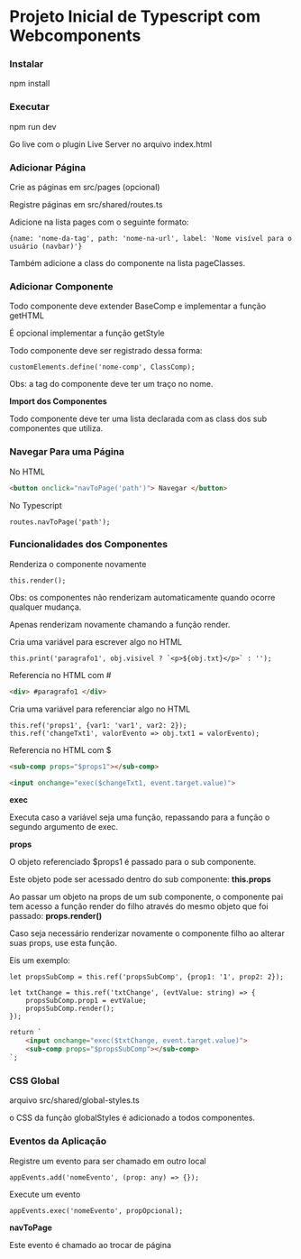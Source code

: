 # Projeto Inicial de Typescript com Webcomponents

### Instalar

npm install

### Executar

npm run dev

Go live com o plugin Live Server no arquivo index.html

### Adicionar Página

Crie as páginas em src/pages (opcional)

Registre páginas em src/shared/routes.ts

Adicione na lista pages com o seguinte formato:
```JS
{name: 'nome-da-tag', path: 'nome-na-url', label: 'Nome visível para o usuário (navbar)'}
```

Também adicione a class do componente na lista pageClasses.

### Adicionar Componente

Todo componente deve extender BaseComp<CompProps> e implementar a função getHTML

É opcional implementar a função getStyle

Todo componente deve ser registrado dessa forma:
```JS
customElements.define('nome-comp', ClassComp);
```
Obs: a tag do componente deve ter um traço no nome.

**Import dos Componentes**

Todo componente deve ter uma lista declarada com as class dos sub componentes que utiliza.

### Navegar Para uma Página

No HTML
```HTML
<button onclick="navToPage('path')"> Navegar </button>
```

No Typescript
```JS
routes.navToPage('path');
```

### Funcionalidades dos Componentes

Renderiza o componente novamente
```JS
this.render();
```
Obs: os componentes não renderizam automaticamente quando ocorre qualquer mudança.

Apenas renderizam novamente chamando a função render.

Cria uma variável para escrever algo no HTML
```JS
this.print('paragrafo1', obj.visivel ? `<p>${obj.txt}</p>` : '');
```
Referencia no HTML com #
```HTML
<div> #paragrafo1 </div>
```

Cria uma variável para referenciar algo no HTML
```JS
this.ref('props1', {var1: 'var1', var2: 2});
this.ref('changeTxt1', valorEvento => obj.txt1 = valorEvento);
```
Referencia no HTML com $
```HTML
<sub-comp props="$props1"></sub-comp>

<input onchange="exec($changeTxt1, event.target.value)">
```
**exec**

Executa caso a variável seja uma função, repassando para a função o segundo argumento de exec.

**props**

O objeto referenciado $props1 é passado para o sub componente.

Este objeto pode ser acessado dentro do sub componente: **this.props**

Ao passar um objeto na props de um sub componente, o componente pai tem acesso a função render do filho através do mesmo objeto que foi passado: **props.render()**

Caso seja necessário renderizar novamente o componente filho ao alterar suas props, use esta função.

Eis um exemplo:

```JS
let propsSubComp = this.ref('propsSubComp', {prop1: '1', prop2: 2});

let txtChange = this.ref('txtChange', (evtValue: string) => {
    propsSubComp.prop1 = evtValue;
    propsSubComp.render();
});
```
```HTML
return `
    <input onchange="exec($txtChange, event.target.value)">
    <sub-comp props="$propsSubComp"></sub-comp>
`;
```

### CSS Global

arquivo src/shared/global-styles.ts

o CSS da função globalStyles é adicionado a todos componentes.

### Eventos da Aplicação

Registre um evento para ser chamado em outro local
```JS
appEvents.add('nomeEvento', (prop: any) => {});
```

Execute um evento
```JS
appEvents.exec('nomeEvento', propOpcional);
```

**navToPage**

Este evento é chamado ao trocar de página
